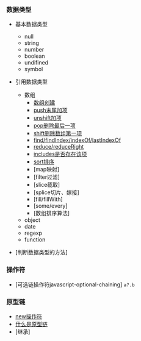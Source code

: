### 数据类型
  - 基本数据类型
    - null
    - string
    - number
    - boolean
    - undifined
    - symbol
  - 引用数据类型
    - 数组
      - [数组创建](./array/create.js)
      - [push末尾加项](./array/push.js)
      - [unshift加项](./array/push.js)
      - [pop删除最后一项](./array/push.js)
      - [shift删除数组第一项](./array/push.js)
      - [find/findIndex/indexOf/lastIndexOf](./array/find.js)
      - [reduce/reduceRight](./array/reduce.js)
      - [includes是否存在该项](./array/includes.js)
      - [sort排序](./array/sort.js)
      - [map映射]
      - [filter过滤]
      - [slice截取]
      - [splice切片、嫁接]
      - [fill/fillWith] 
      - [some/every]
      - [数组排序算法]
    - object
    - date
    - regexp
    - function

  - [判断数据类型的方法]
### 操作符
  - [可选链操作符javascript-optional-chaining] `a?.b`
### 原型链
  - [new操作符](./new/index.md)
  - [什么是原型链]()
  - [继承]


